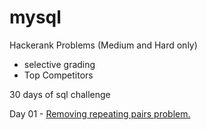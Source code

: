 # mysql

Hackerank Problems (Medium and Hard only)

* selective grading
* Top Competitors

30 days of sql challenge

Day 01 - [Removing repeating pairs problem.](https://github.com/Napster8/mysql/blob/Napster8/raghutapas12/day_01_challenge.sql)
